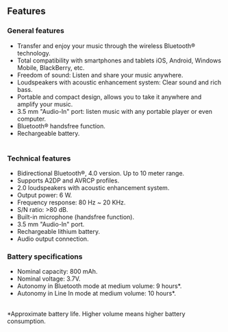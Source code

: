 ## Features

### General features

- Transfer and enjoy your music through the wireless Bluetooth® technology.
- Total compatibility with smartphones and tablets iOS, Android, Windows Mobile, BlackBerry, etc.
- Freedom of sound: Listen and share your music anywhere.
- Loudspeakers with acoustic enhancement system: Clear sound and rich bass.
- Portable and compact design, allows you to take it anywhere and amplify your music.
- 3.5 mm "Audio-In" port: listen music with any portable player or even computer.
- Bluetooth® handsfree function.
- Rechargeable battery.
<br/><br/>

### Technical features

- Bidirectional Bluetooth®, 4.0 version. Up to 10 meter range.
- Supports A2DP and AVRCP profiles.
- 2.0 loudspeakers with acoustic enhancement system.
- Output power: 6 W.
- Frequency response: 80 Hz ~ 20 KHz.
- S/N ratio: >80 dB.
- Built-in microphone (handsfree function).
- 3.5 mm "Audio-In" port.
- Rechargeable lithium battery.
- Audio output connection.

### Battery specifications

- Nominal capacity: 800 mAh.
- Nominal voltage: 3.7V.
- Autonomy in Bluetooth mode at medium volume: 9 hours*.
- Autonomy in Line In mode at medium volume: 10 hours*.
<br/><br/>

*Approximate battery life. Higher volume means higher battery consumption.
